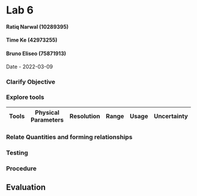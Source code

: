 # Lab 6
#### Ratiq Narwal (10289395)
#### Time Ke (42973255)
#### Bruno Eliseo (75871913)

Date - 2022-03-09



### Clarify Objective

### Explore tools
| Tools              | Physical Parameters   | Resolution    | Range                                                           | Usage                                                                                                         | Uncertainty |
| ------------------ | --------------------- | ------------- | --------------------------------------------------------------- | ------------------------------------------------------------------------------------------------------------- | ----------- |

### Relate Quantities and forming relationships

### Testing

### Procedure

## Evaluation